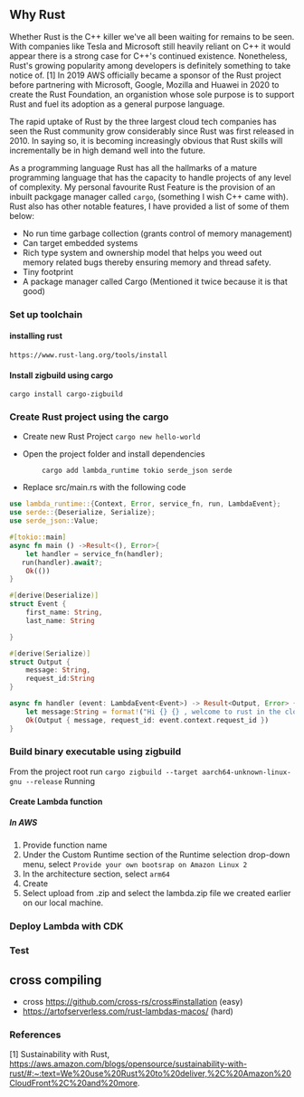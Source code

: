 ## Why Rust

Whether Rust is the C++ killer we've all been waiting for remains to be seen. With companies like Tesla and Microsoft still heavily reliant on C++ it would appear there is a strong case for C++'s continued existence. Nonetheless, Rust's growing popularity among developers is definitely something to take notice of. [1] In 2019 AWS officially became a sponsor of the Rust project before partnering with Microsoft, Google, Mozilla and Huawei in 2020 to create the Rust Foundation, an organistion whose sole purpose is to support Rust and fuel its adoption as a general purpose language. 

The rapid uptake of Rust by the three largest cloud tech companies has seen the Rust community grow considerably since Rust was first released in 2010. In saying so, it is becoming increasingly obvious that Rust skills will incrementally be in high demand well into the future. 

As a programming language Rust has all the hallmarks of a mature programming language that has the capacity to handle projects of any level of complexity. My personal favourite Rust Feature is the provision of an inbuilt packgage manager called `cargo`, (something I wish C++ came with). Rust also has other notable features, I have provided a list of some of them below: 

- No run time garbage collection (grants control of memory management)
- Can target embedded systems
- Rich type system and ownership model that helps you weed out memory related bugs thereby ensuring memory and thread safety.
- Tiny footprint
- A package manager called Cargo (Mentioned it twice because it is that good)

### Set up toolchain
#### installing rust 
``` https://www.rust-lang.org/tools/install ```

#### Install zigbuild using cargo
``` cargo install cargo-zigbuild ```

### Create Rust project  using the cargo
- Create new Rust Project
``` cargo new hello-world ```

-  Open the project folder and install dependencies 

``` 
        cargo add lambda_runtime tokio serde_json serde 
```

-  Replace  src/main.rs with the following code 


```rust 
use lambda_runtime::{Context, Error, service_fn, run, LambdaEvent};
use serde::{Deserialize, Serialize};
use serde_json::Value;

#[tokio::main]
async fn main () ->Result<(), Error>{
    let handler = service_fn(handler);
   run(handler).await?;
    Ok(())
}

#[derive(Deserialize)]
struct Event {
    first_name: String,
    last_name: String

}

#[derive(Serialize)]
struct Output {
    message: String,
    request_id:String
}

async fn handler (event: LambdaEvent<Event>) -> Result<Output, Error> {
    let message:String = format!("Hi {} {} , welcome to rust in the cloud!", event.payload.first_name, event.payload.last_name);
    Ok(Output { message, request_id: event.context.request_id })
}

```


### Build binary executable using zigbuild
From the project root run ``` cargo zigbuild --target aarch64-unknown-linux-gnu --release ```
Running

#### Create Lambda function 
##### In AWS 
1. Provide function name
2. Under the Custom Runtime section of the Runtime selection drop-down menu, select `Provide your own bootsrap on Amazon Linux 2`
3. In the architecture section, select `arm64`
4. Create
5. Select upload from .zip and select the lambda.zip file we created earlier on our local machine. 


### Deploy Lambda with CDK

### Test








## cross compiling
- cross  https://github.com/cross-rs/cross#installation (easy)
- https://artofserverless.com/rust-lambdas-macos/ (hard)


### References
[1]  Sustainability with Rust, https://aws.amazon.com/blogs/opensource/sustainability-with-rust/#:~:text=We%20use%20Rust%20to%20deliver,%2C%20Amazon%20CloudFront%2C%20and%20more.
